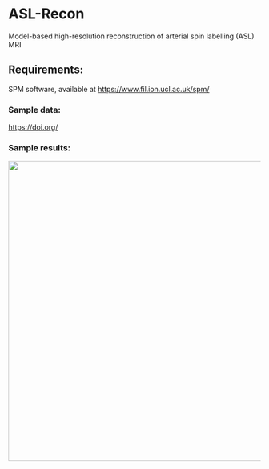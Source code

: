 # ASL-Recon
Model-based high-resolution reconstruction of arterial spin labelling (ASL) MRI

## Requirements:
SPM software, available at https://www.fil.ion.ucl.ac.uk/spm/

### Sample data:

https://doi.org/

### Sample results:

<p align="center">
<img src="https://user-images.githubusercontent.com/44095083/46965567-1d9ee780-d0a3-11e8-9e3d-a3e62bf44877.png" width="600">
</p>
